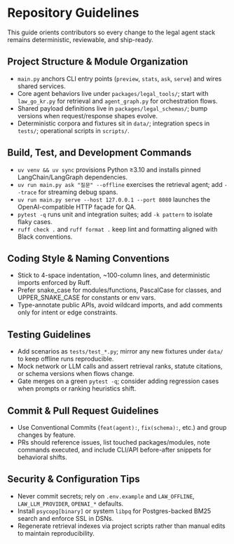 # Repository Guidelines

This guide orients contributors so every change to the legal agent stack remains deterministic, reviewable, and ship-ready.

## Project Structure & Module Organization
- `main.py` anchors CLI entry points (`preview`, `stats`, `ask`, `serve`) and wires shared services.
- Core agent behaviors live under `packages/legal_tools/`; start with `law_go_kr.py` for retrieval and `agent_graph.py` for orchestration flows.
- Shared payload definitions live in `packages/legal_schemas/`; bump versions when request/response shapes evolve.
- Deterministic corpora and fixtures sit in `data/`; integration specs in `tests/`; operational scripts in `scripts/`.

## Build, Test, and Development Commands
- `uv venv && uv sync` provisions Python ≥3.10 and installs pinned LangChain/LangGraph dependencies.
- `uv run main.py ask "질문" --offline` exercises the retrieval agent; add `--trace` for streaming debug spans.
- `uv run main.py serve --host 127.0.0.1 --port 8080` launches the OpenAI-compatible HTTP façade for QA.
- `pytest -q` runs unit and integration suites; add `-k pattern` to isolate flaky cases.
- `ruff check .` and `ruff format .` keep lint and formatting aligned with Black conventions.

## Coding Style & Naming Conventions
- Stick to 4-space indentation, ~100-column lines, and deterministic imports enforced by Ruff.
- Prefer snake_case for modules/functions, PascalCase for classes, and UPPER_SNAKE_CASE for constants or env vars.
- Type-annotate public APIs, avoid wildcard imports, and add comments only for intent or edge constraints.

## Testing Guidelines
- Add scenarios as `tests/test_*.py`; mirror any new fixtures under `data/` to keep offline runs reproducible.
- Mock network or LLM calls and assert retrieval ranks, statute citations, or schema versions when flows change.
- Gate merges on a green `pytest -q`; consider adding regression cases when prompts or ranking heuristics shift.

## Commit & Pull Request Guidelines
- Use Conventional Commits (`feat(agent):`, `fix(schema):`, etc.) and group changes by feature.
- PRs should reference issues, list touched packages/modules, note commands executed, and include CLI/API before-after snippets for behavioral shifts.

## Security & Configuration Tips
- Never commit secrets; rely on `.env.example` and `LAW_OFFLINE`, `LAW_LLM_PROVIDER`, `OPENAI_*` defaults.
- Install `psycopg[binary]` or system `libpq` for Postgres-backed BM25 search and enforce SSL in DSNs.
- Regenerate retrieval indexes via project scripts rather than manual edits to maintain reproducibility.
